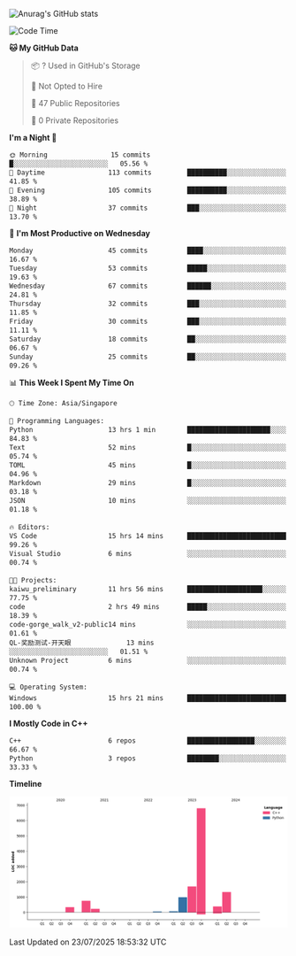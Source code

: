 ![Anurag's GitHub stats](https://github-readme-stats.vercel.app/api?username=OnePointFive99&show_icons=true&theme=transparent)

<!--START_SECTION:waka-->
![Code Time](http://img.shields.io/badge/Code%20Time-293%20hrs%2033%20mins-blue)

**🐱 My GitHub Data** 

> 📦 ? Used in GitHub's Storage 
 > 
> 🚫 Not Opted to Hire
 > 
> 📜 47 Public Repositories 
 > 
> 🔑 0 Private Repositories 
 > 
**I'm a Night 🦉** 

```text
🌞 Morning                15 commits          █░░░░░░░░░░░░░░░░░░░░░░░░   05.56 % 
🌆 Daytime                113 commits         ██████████░░░░░░░░░░░░░░░   41.85 % 
🌃 Evening                105 commits         ██████████░░░░░░░░░░░░░░░   38.89 % 
🌙 Night                  37 commits          ███░░░░░░░░░░░░░░░░░░░░░░   13.70 % 
```
📅 **I'm Most Productive on Wednesday** 

```text
Monday                   45 commits          ████░░░░░░░░░░░░░░░░░░░░░   16.67 % 
Tuesday                  53 commits          █████░░░░░░░░░░░░░░░░░░░░   19.63 % 
Wednesday                67 commits          ██████░░░░░░░░░░░░░░░░░░░   24.81 % 
Thursday                 32 commits          ███░░░░░░░░░░░░░░░░░░░░░░   11.85 % 
Friday                   30 commits          ███░░░░░░░░░░░░░░░░░░░░░░   11.11 % 
Saturday                 18 commits          ██░░░░░░░░░░░░░░░░░░░░░░░   06.67 % 
Sunday                   25 commits          ██░░░░░░░░░░░░░░░░░░░░░░░   09.26 % 
```


📊 **This Week I Spent My Time On** 

```text
🕑︎ Time Zone: Asia/Singapore

💬 Programming Languages: 
Python                   13 hrs 1 min        █████████████████████░░░░   84.83 % 
Text                     52 mins             █░░░░░░░░░░░░░░░░░░░░░░░░   05.74 % 
TOML                     45 mins             █░░░░░░░░░░░░░░░░░░░░░░░░   04.96 % 
Markdown                 29 mins             █░░░░░░░░░░░░░░░░░░░░░░░░   03.18 % 
JSON                     10 mins             ░░░░░░░░░░░░░░░░░░░░░░░░░   01.18 % 

🔥 Editors: 
VS Code                  15 hrs 14 mins      █████████████████████████   99.26 % 
Visual Studio            6 mins              ░░░░░░░░░░░░░░░░░░░░░░░░░   00.74 % 

🐱‍💻 Projects: 
kaiwu_preliminary        11 hrs 56 mins      ███████████████████░░░░░░   77.75 % 
code                     2 hrs 49 mins       █████░░░░░░░░░░░░░░░░░░░░   18.39 % 
code-gorge_walk_v2-public14 mins             ░░░░░░░░░░░░░░░░░░░░░░░░░   01.61 % 
QL-奖励测试-开天眼              13 mins             ░░░░░░░░░░░░░░░░░░░░░░░░░   01.51 % 
Unknown Project          6 mins              ░░░░░░░░░░░░░░░░░░░░░░░░░   00.74 % 

💻 Operating System: 
Windows                  15 hrs 21 mins      █████████████████████████   100.00 % 
```

**I Mostly Code in C++** 

```text
C++                      6 repos             █████████████████░░░░░░░░   66.67 % 
Python                   3 repos             ████████░░░░░░░░░░░░░░░░░   33.33 % 
```



**Timeline**

![Lines of Code chart](https://raw.githubusercontent.com/OnePointFive99/OnePointFive99/main/assets/bar_graph.png)


 Last Updated on 23/07/2025 18:53:32 UTC
<!--END_SECTION:waka-->

  
